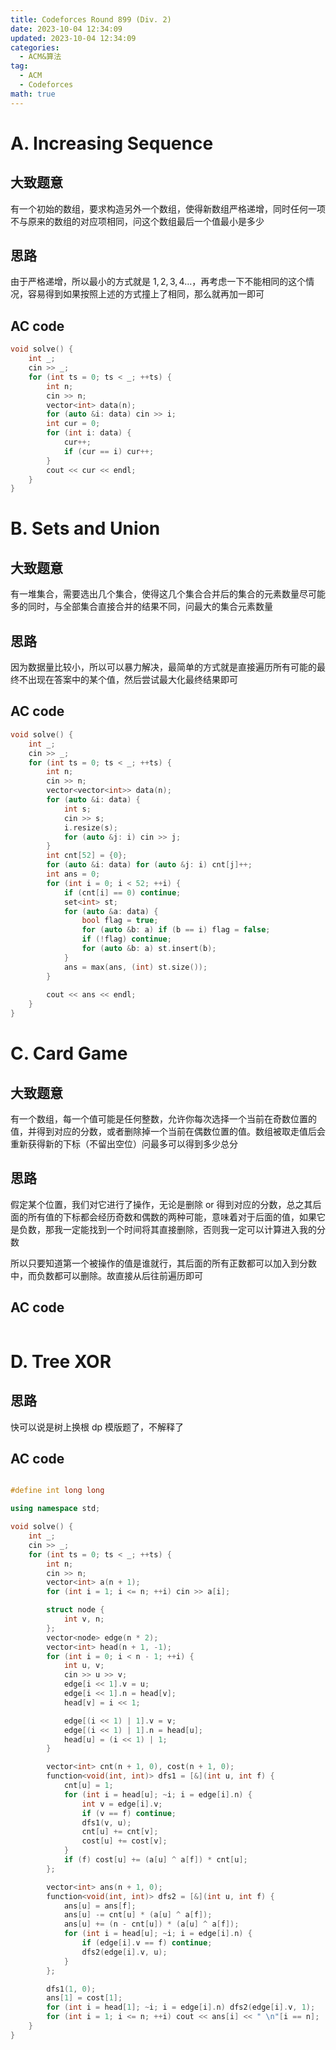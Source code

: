 ```yaml
---
title: Codeforces Round 899 (Div. 2)
date: 2023-10-04 12:34:09
updated: 2023-10-04 12:34:09
categories:
  - ACM&算法
tag:
  - ACM
  - Codeforces
math: true
---
```


# A. Increasing Sequence

## 大致题意

有一个初始的数组，要求构造另外一个数组，使得新数组严格递增，同时任何一项不与原来的数组的对应项相同，问这个数组最后一个值最小是多少

## 思路

由于严格递增，所以最小的方式就是 $1, 2, 3, 4 \dots$，再考虑一下不能相同的这个情况，容易得到如果按照上述的方式撞上了相同，那么就再加一即可

## AC code

```cpp
void solve() {
    int _;
    cin >> _;
    for (int ts = 0; ts < _; ++ts) {
        int n;
        cin >> n;
        vector<int> data(n);
        for (auto &i: data) cin >> i;
        int cur = 0;
        for (int i: data) {
            cur++;
            if (cur == i) cur++;
        }
        cout << cur << endl;
    }
}
```

# B. Sets and Union

## 大致题意

有一堆集合，需要选出几个集合，使得这几个集合合并后的集合的元素数量尽可能多的同时，与全部集合直接合并的结果不同，问最大的集合元素数量

## 思路

因为数据量比较小，所以可以暴力解决，最简单的方式就是直接遍历所有可能的最终不出现在答案中的某个值，然后尝试最大化最终结果即可

## AC code

```cpp
void solve() {
    int _;
    cin >> _;
    for (int ts = 0; ts < _; ++ts) {
        int n;
        cin >> n;
        vector<vector<int>> data(n);
        for (auto &i: data) {
            int s;
            cin >> s;
            i.resize(s);
            for (auto &j: i) cin >> j;
        }
        int cnt[52] = {0};
        for (auto &i: data) for (auto &j: i) cnt[j]++;
        int ans = 0;
        for (int i = 0; i < 52; ++i) {
            if (cnt[i] == 0) continue;
            set<int> st;
            for (auto &a: data) {
                bool flag = true;
                for (auto &b: a) if (b == i) flag = false;
                if (!flag) continue;
                for (auto &b: a) st.insert(b);
            }
            ans = max(ans, (int) st.size());
        }
 
        cout << ans << endl;
    }
}
```

# C. Card Game

## 大致题意

有一个数组，每一个值可能是任何整数，允许你每次选择一个当前在奇数位置的值，并得到对应的分数，或者删除掉一个当前在偶数位置的值。数组被取走值后会重新获得新的下标（不留出空位）问最多可以得到多少总分

## 思路

假定某个位置，我们对它进行了操作，无论是删除 or 得到对应的分数，总之其后面的所有值的下标都会经历奇数和偶数的两种可能，意味着对于后面的值，如果它是负数，那我一定能找到一个时间将其直接删除，否则我一定可以计算进入我的分数

所以只要知道第一个被操作的值是谁就行，其后面的所有正数都可以加入到分数中，而负数都可以删除。故直接从后往前遍历即可

## AC code

```cpp
```


# D. Tree XOR

## 思路

快可以说是树上换根 dp 模版题了，不解释了

## AC code

```cpp

#define int long long

using namespace std;

void solve() {
    int _;
    cin >> _;
    for (int ts = 0; ts < _; ++ts) {
        int n;
        cin >> n;
        vector<int> a(n + 1);
        for (int i = 1; i <= n; ++i) cin >> a[i];

        struct node {
            int v, n;
        };
        vector<node> edge(n * 2);
        vector<int> head(n + 1, -1);
        for (int i = 0; i < n - 1; ++i) {
            int u, v;
            cin >> u >> v;
            edge[i << 1].v = u;
            edge[i << 1].n = head[v];
            head[v] = i << 1;

            edge[(i << 1) | 1].v = v;
            edge[(i << 1) | 1].n = head[u];
            head[u] = (i << 1) | 1;
        }

        vector<int> cnt(n + 1, 0), cost(n + 1, 0);
        function<void(int, int)> dfs1 = [&](int u, int f) {
            cnt[u] = 1;
            for (int i = head[u]; ~i; i = edge[i].n) {
                int v = edge[i].v;
                if (v == f) continue;
                dfs1(v, u);
                cnt[u] += cnt[v];
                cost[u] += cost[v];
            }
            if (f) cost[u] += (a[u] ^ a[f]) * cnt[u];
        };

        vector<int> ans(n + 1, 0);
        function<void(int, int)> dfs2 = [&](int u, int f) {
            ans[u] = ans[f];
            ans[u] -= cnt[u] * (a[u] ^ a[f]);
            ans[u] += (n - cnt[u]) * (a[u] ^ a[f]);
            for (int i = head[u]; ~i; i = edge[i].n) {
                if (edge[i].v == f) continue;
                dfs2(edge[i].v, u);
            }
        };

        dfs1(1, 0);
        ans[1] = cost[1];
        for (int i = head[1]; ~i; i = edge[i].n) dfs2(edge[i].v, 1);
        for (int i = 1; i <= n; ++i) cout << ans[i] << " \n"[i == n];
    }
}
```
